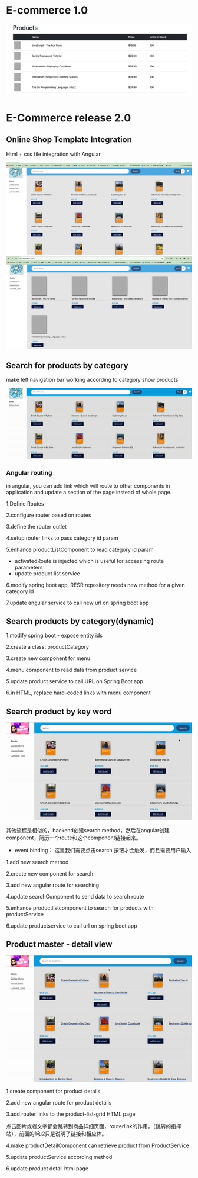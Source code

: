 # E-commerce 1.0

<img src="imgs/1.1.1.png">



# E-Commerce release 2.0

## Online Shop Template Integration

Html + css file integration with Angular

<img src="imgs/2.1.2.png">

<img src="imgs/2.1.1.png">



## Search for products by category

make left navigation bar working according to category show products

 <img src="imgs/2.1.3.gif">

### Angular routing

in angular, you can add link which will route to other components in application and update a section of the page instead of whole page.

1.Define Routes

2.configure router based on routes

3.define the router outlet

4.setup router links to pass category id param

5.enhance productListComponent to read category id param

* activatedRoute is injected which is useful for accessing route parameters
* update product list service

6.modify spring boot app, RESR repository needs new method for a given category id

7.update angular service to call new url on spring boot app





## Search products by category(dynamic)

1.modify spring boot - expose entity ids

2.create a class: productCategory

3.create new component for menu

4.menu component to read data from product service

5.update product service to call URL on Spring Boot app

6.in HTML, replace hard-coded links with menu component





## Search product by key word

<img src="imgs/3.1.1.gif">

其他流程是相似的，backend创建search method，然后在angular创建component，简历一个route和这个component链接起来。

* event binding： 这里我们需要点击search 按钮才会触发，而且需要用户输入



1.add new search method

2.create new component for search

3.add new angular route for searching

4.update searchComponent to send data to search route

5.enhance productlistcomponent to search for products with productService

6.update productservice to call url on spring boot app





## Product master - detail view

<img src="imgs/3.1.2.gif">

1.create component for product details

2.add new angular route for product details

3.add router links to the product-list-grid HTML page

点击图片或者文字都会跳转到商品详细页面，routerlink的作用，（跳转的指挥站），前面的1和2只是说明了链接和相应体。

4.make productDetailComponent can retrieve product from ProductService

5.update productService according method

6.update product detail html page

